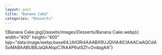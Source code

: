 ```yaml
---
layout: post
title: "Banana Cake"
categories: "Desserts"
---
```

![Banana Cake.jpg](/assets/images/Desserts/Banana Cake.webp){: width="400" height="400" lqip="data:image/webp;base64,UklGRi4AAABXRUJQVlA4ICIAAACwAQCdASoMABAABUB8JaQAAtqzC7AAAP6utSZf+OvdagAA"}

